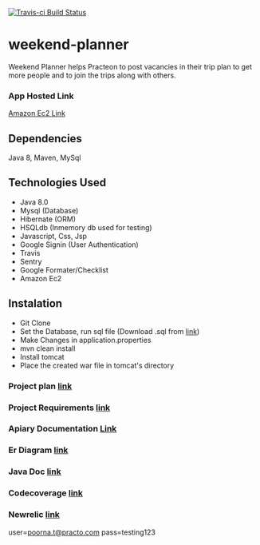 
[![Travis-ci Build Status](https://travis-ci.org/TejaKilaru/weekend-planner.svg?branch=master)](https://travis-ci.org/TejaKilaru/weekend-planner)

# weekend-planner

Weekend Planner helps Practeon to post vacancies in their trip plan to get more people and to join the trips along with others.

### App Hosted Link
[Amazon Ec2 Link](http://ec2-52-43-12-70.us-west-2.compute.amazonaws.com/weekend-planner/index)

## Dependencies
Java 8, Maven, MySql

## Technologies Used
* Java 8.0
* Mysql (Database)
* Hibernate (ORM)
* HSQLdb (Inmemory db used for testing)
* Javascript, Css, Jsp
* Google Signin (User Authentication)
* Travis
* Sentry
* Google Formater/Checklist
* Amazon Ec2
  
## Instalation
* Git Clone 
* Set the Database, run sql file (Download .sql from [link](https://drive.google.com/open?id=0B7Z_4cCGOXc9anlFSTE2T0lZMTA))
* Make Changes in application.properties
* mvn clean install
* Install tomcat
* Place the created war file in tomcat's directory

### Project plan [link](https://docs.google.com/spreadsheets/d/1SUrlegHm7UMeKkCC78KTjvB5IClsXt9AH2ZJh5imkJw/edit?usp=sharing)

### Project Requirements [link](https://docs.google.com/document/d/1mcey0Ca1VtEJdr4qKwfXDunRu7mTGx3tY2DfKFP7hlI/edit?usp=sharing)

### Apiary Documentation [Link](http://docs.weekendplanner1.apiary.io/#)

### Er Diagram [link](https://drive.google.com/open?id=0B7Z_4cCGOXc9TFVvbDRxRGRadk0)

### Java Doc [link](http://ec2-52-43-12-70.us-west-2.compute.amazonaws.com/weekend-planner/doc/index.html)

### Codecoverage [link](http://ec2-52-43-12-70.us-west-2.compute.amazonaws.com/weekend-planner/site/jacoco/index.html)

### Newrelic [link](https://rpm.newrelic.com/accounts/1410170/applications/21607548) 
user=poorna.t@practo.com pass=testing123

